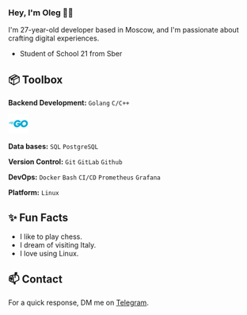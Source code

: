 ### Hey, I'm Oleg 👋🏽

I'm 27-year-old developer based in Moscow, and I'm passionate about crafting digital experiences.


- Student of School 21 from Sber


## 📦 Toolbox

**Backend Development:** `Golang` `C/C++`

<div>
  <img src="https://github.com/devicons/devicon/blob/master/icons/go/go-original-wordmark.svg" title="Go" alt="Go" width="40" height="40"/>&nbsp;
</div>

**Data bases:** `SQL` `PostgreSQL`


**Version Control:** `Git` `GitLab` `Github`


**DevOps:** `Docker` `Bash` `CI/CD` `Prometheus` `Grafana`


**Platform:** `Linux`

 ## ✨ Fun Facts 

- I like to play chess.
- I dream of visiting Italy.
- I love using Linux.

## 📫 Contact

 For a quick response, DM me on [Telegram](https://t.me/r_oleg9).
